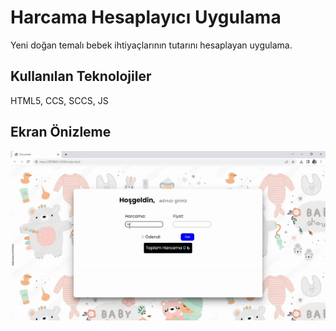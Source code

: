 <h1>Harcama Hesaplayıcı Uygulama</h1>
<p>Yeni doğan temalı bebek ihtiyaçlarının tutarını hesaplayan uygulama.</p>
<h2>Kullanılan Teknolojiler</h2>
<p>HTML5, CCS, SCCS, JS</p>
<h2>Ekran Önizleme</h2>
<img src="/images/baby.gif" alt="">
